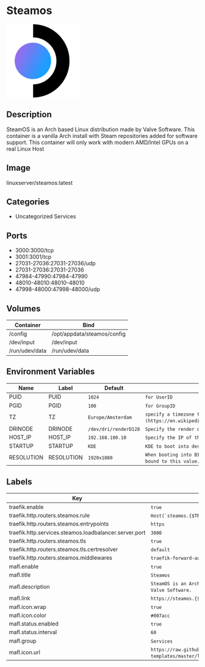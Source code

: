 # Steamos

![Logo](images/Steamos.png)

## Description
SteamOS is an Arch based Linux distribution made by Valve Software. This container is a vanilla Arch install with Steam repositories added for software support. This container will only work with modern AMD/Intel GPUs on a real Linux Host

## Image
linuxserver/steamos:latest

## Categories
- Uncategorized Services

## Ports
- 3000:3000/tcp
- 3001:3001/tcp
- 27031-27036:27031-27036/udp
- 27031-27036:27031-27036
- 47984-47990:47984-47990
- 48010-48010:48010-48010
- 47998-48000:47998-48000/udp

## Volumes
| Container | Bind |
|-----------|------|
| /config | /opt/appdata/steamos/config |
| /dev/input | /dev/input |
| /run/udev/data | /run/udev/data |

## Environment Variables
| Name | Label | Default | Description |
|------|-------|---------|-------------|
| PUID | PUID | ```1024``` | ```for UserID``` |
| PGID | PGID | ```100``` | ```for GroupID``` |
| TZ | TZ | ```Europe/Amsterdam``` | ```specify a timezone to use, see this [list](https://en.wikipedia.org/wiki/List_of_tz_database_time_zones#List).``` |
| DRINODE | DRINODE | ```/dev/dri/renderD128``` | ```Specify the render device (GPU) for the contianer to use.``` |
| HOST_IP | HOST_IP | ```192.168.100.10``` | ```Specify the IP of the host, needed for LAN Remote Play.``` |
| STARTUP | STARTUP | ```KDE``` | ```KDE to boot into desktop mode, BIGPICTURE to boot into gamescope.``` |
| RESOLUTION | RESOLUTION | ```1920x1080``` | ```When booting into BIGPICTURE mode the screen resolution will be bound to this value.``` |

## Labels
| Key | Value |
|-----|-------|
| traefik.enable | ```true``` |
| traefik.http.routers.steamos.rule | ```Host(`steamos.{$TRAEFIK_INGRESS_DOMAIN}`)``` |
| traefik.http.routers.steamos.entrypoints | ```https``` |
| traefik.http.services.steamos.loadbalancer.server.port | ```3000``` |
| traefik.http.routers.steamos.tls | ```true``` |
| traefik.http.routers.steamos.tls.certresolver | ```default``` |
| traefik.http.routers.steamos.middlewares | ```traefik-forward-auth``` |
| mafl.enable | ```true``` |
| mafl.title | ```Steamos``` |
| mafl.description | ```SteamOS is an Arch based Linux distribution made by Valve Software.``` |
| mafl.link | ```https://steamos.{$TRAEFIK_INGRESS_DOMAIN}``` |
| mafl.icon.wrap | ```true``` |
| mafl.icon.color | ```#007acc``` |
| mafl.status.enabled | ```true``` |
| mafl.status.interval | ```60``` |
| mafl.group | ```Services``` |
| mafl.icon.url | ```https://raw.githubusercontent.com/linuxserver/docker-templates/master/linuxserver.io/img/steamos-logo.png``` |

